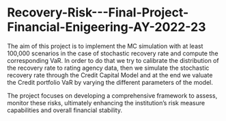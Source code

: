 # Recovery-Risk---Final-Project-Financial-Enigeering-AY-2022-23
The aim of this project is to implement the MC simulation with at least 100,000 scenarios in the case of stochastic recovery rate and compute the corresponding VaR.
In order to do that we try to calibrate the distribution of the recovery rate to rating agency data, then we simulate the stochastic recovery rate through the Credit Capital Model and at
the end we valuate the Credit portfolio VaR by varying the different parameters of the model.

The project focuses on developing a comprehensive framework to assess, monitor these risks, ultimately enhancing the institution’s risk measure capabilities and overall financial stability.
